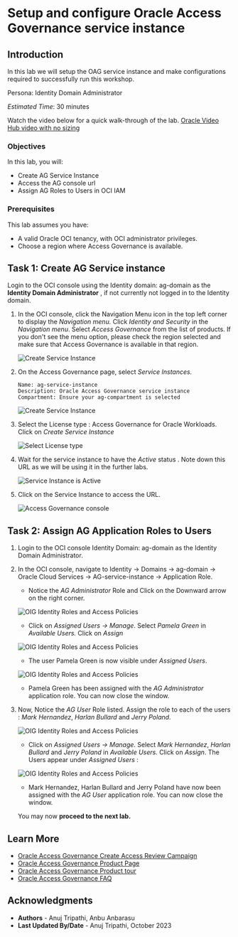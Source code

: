# Setup and configure Oracle Access Governance service instance

## Introduction

In this lab we will setup the OAG service instance and make configurations required to successfully run this workshop.

Persona: Identity Domain Administrator

*Estimated Time*: 30 minutes

Watch the video below for a quick walk-through of the lab.
[Oracle Video Hub video with no sizing](videohub:1_21nk0xhx)

### Objectives

In this lab, you will:

* Create AG Service Instance
* Access the AG console url
* Assign AG Roles to Users in OCI IAM

### Prerequisites

This lab assumes you have:

* A valid Oracle OCI tenancy, with OCI administrator privileges.
* Choose a region where Access Governance is available.

## Task 1: Create AG Service instance

Login to the OCI console using the Identity domain: ag-domain as the **Identity Domain Administrator** , if not currently not logged in to the Identity domain.

1. In the OCI console, click the Navigation Menu icon in the top left corner to display the *Navigation menu.* Click *Identity and Security* in the *Navigation menu*. Select *Access Governance* from the list of products. If you don't see the menu option, please check the region selected and make sure that Access Governance is available in that region.

    ![Create Service Instance](images/oci-console.png)

2. On the Access Governance page, select *Service Instances.*

    ```
    Name: ag-service-instance
    Description: Oracle Access Governance service instance
    Compartment: Ensure your ag-compartment is selected
    ```

    ![Create Service Instance](images/create-service-instance.png)

3. Select the License type : Access Governance for Oracle Workloads. Click on *Create Service Instance*

    ![Select License type](images/license-type.png)

4. Wait for the service instance to have the *Active* status . Note down this URL as we will be using it in the further labs.

    ![Service Instance is Active](images/ag-url.png)

5. Click on the Service Instance to access the URL.

    ![Access Governance console](images/ag-console.png)


## Task 2: Assign AG Application Roles to Users

1. Login to the OCI console Identity Domain: ag-domain as the Identity Domain Administrator.

2. In the OCI console, navigate to Identity -> Domains ->  ag-domain -> Oracle Cloud Services -> AG-service-instance -> Application Role.

    * Notice the *AG Administrator* Role and Click on the Downward arrow on the right corner.

    ![OIG Identity Roles and Access Policies](images/user-approle.png)

    * Click on *Assigned Users -> Manage*. Select *Pamela Green* in *Available Users.* Click on *Assign*

    ![OIG Identity Roles and Access Policies](images/user-approle-list.png)

    * The user Pamela Green is now visible under *Assigned Users*.

    ![OIG Identity Roles and Access Policies](images/user-approle-assign.png)

    * Pamela Green has been assigned with the *AG Administrator* application role. You can now close the window.

3. Now, Notice the *AG User* Role listed. Assign the role to each of the users : *Mark Hernandez*, *Harlan Bullard* and *Jerry Poland*.

    ![OIG Identity Roles and Access Policies](images/aguser.png)


    * Click on *Assigned Users -> Manage*. Select *Mark Hernandez*, *Harlan Bullard* and *Jerry Poland* in *Available Users.* Click on *Assign*. The Users appear under *Assigned Users* :

    ![OIG Identity Roles and Access Policies](images/ag-userassign.png)


    * Mark Hernandez, Harlan Bullard and Jerry Poland have now been assigned with the *AG User* application role. You can now close the window.

    You may now **proceed to the next lab.**

## Learn More

* [Oracle Access Governance Create Access Review Campaign](https://docs.oracle.com/en/cloud/paas/access-governance/pdapg/index.html)
* [Oracle Access Governance Product Page](https://www.oracle.com/security/cloud-security/access-governance/)
* [Oracle Access Governance Product tour](https://www.oracle.com/webfolder/s/quicktours/paas/pt-sec-access-governance/index.html)
* [Oracle Access Governance FAQ](https://www.oracle.com/security/cloud-security/access-governance/faq/)

## Acknowledgments

* **Authors** - Anuj Tripathi, Anbu Anbarasu
* **Last Updated By/Date** - Anuj Tripathi, October 2023
